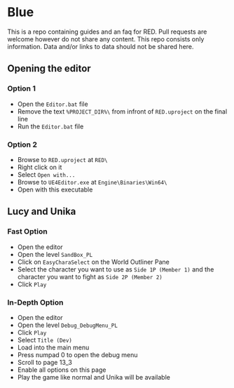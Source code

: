 # Blue
This is a repo containing guides and an faq for RED. Pull requests are welcome however do not share any content. This repo consists only information. Data and/or links to data should not be shared here.

## Opening the editor
### Option 1
- Open the `Editor.bat` file
- Remove the text `%PROJECT_DIR%\` from infront of `RED.uproject` on the final line
- Run the `Editor.bat` file
### Option 2
- Browse to `RED.uproject` at `RED\`
- Right click on it
- Select `Open with...`
- Browse to `UE4Editor.exe` at `Engine\Binaries\Win64\`
- Open with this executable

## Lucy and Unika
### Fast Option
- Open the editor
- Open the level `SandBox_PL`
- Click on `EasyCharaSelect` on the World Outliner Pane
- Select the character you want to use as `Side 1P (Member 1)` and the character you want to fight as `Side 2P (Member 2)`
- Click `Play`

### In-Depth Option
- Open the editor
- Open the level `Debug_DebugMenu_PL`
- Click `Play`
- Select `Title (Dev)`
- Load into the main menu
- Press numpad 0 to open the debug menu
- Scroll to page 13_3
- Enable all options on this page
- Play the game like normal and Unika will be available